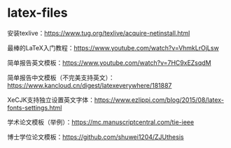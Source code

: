 # latex-files

安装texlive：https://www.tug.org/texlive/acquire-netinstall.html

最棒的LaTeX入门教程：https://www.youtube.com/watch?v=VhmkLrOjLsw

简单报告英文模板：https://www.youtube.com/watch?v=7HC9xEZsqdM

简单报告中文模板（不完美支持英文）：https://www.kancloud.cn/digest/latexeverywhere/181887

XeCJK支持独立设置英文字体：https://www.ezlippi.com/blog/2015/08/latex-fonts-settings.html

学术论文模板（举例）：https://mc.manuscriptcentral.com/tie-ieee

博士学位论文模板：https://github.com/shuwei1204/ZJUthesis



